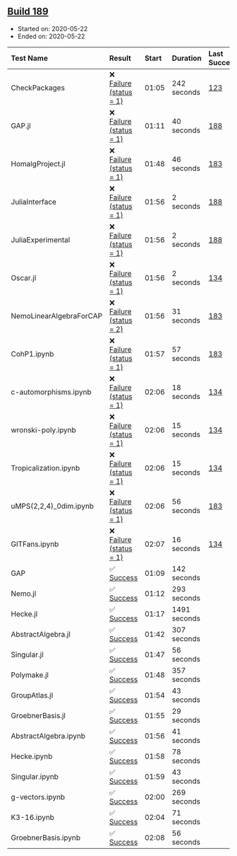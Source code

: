 ## [Build 189](https://oscarci.mathematik.uni-kl.de/job/oscar-stable/189/)

* Started on: 2020-05-22
* Ended on: 2020-05-22

| Test Name    | Result | Start | Duration | Last Success | First Failure |
|:-------------|:-------|:------|:---------|:-------------|:--------------|
| CheckPackages | ❌ [Failure (status = 1)](https://oscarci.mathematik.uni-kl.de/job/oscar-stable/189/artifact/logs/build-189/CheckPackages.log) | 01:05 | 242 seconds | [123](https://oscarci.mathematik.uni-kl.de/job/oscar-stable/123/) | [124](https://oscarci.mathematik.uni-kl.de/job/oscar-stable/124/) |
| GAP.jl | ❌ [Failure (status = 1)](https://oscarci.mathematik.uni-kl.de/job/oscar-stable/189/artifact/logs/build-189/GAP.jl.log) | 01:11 | 40 seconds | [188](https://oscarci.mathematik.uni-kl.de/job/oscar-stable/188/) | [189](https://oscarci.mathematik.uni-kl.de/job/oscar-stable/189/) |
| HomalgProject.jl | ❌ [Failure (status = 1)](https://oscarci.mathematik.uni-kl.de/job/oscar-stable/189/artifact/logs/build-189/HomalgProject.jl.log) | 01:48 | 46 seconds | [183](https://oscarci.mathematik.uni-kl.de/job/oscar-stable/183/) | [184](https://oscarci.mathematik.uni-kl.de/job/oscar-stable/184/) |
| JuliaInterface | ❌ [Failure (status = 1)](https://oscarci.mathematik.uni-kl.de/job/oscar-stable/189/artifact/logs/build-189/JuliaInterface.log) | 01:56 | 2 seconds | [188](https://oscarci.mathematik.uni-kl.de/job/oscar-stable/188/) | [189](https://oscarci.mathematik.uni-kl.de/job/oscar-stable/189/) |
| JuliaExperimental | ❌ [Failure (status = 1)](https://oscarci.mathematik.uni-kl.de/job/oscar-stable/189/artifact/logs/build-189/JuliaExperimental.log) | 01:56 | 2 seconds | [188](https://oscarci.mathematik.uni-kl.de/job/oscar-stable/188/) | [189](https://oscarci.mathematik.uni-kl.de/job/oscar-stable/189/) |
| Oscar.jl | ❌ [Failure (status = 1)](https://oscarci.mathematik.uni-kl.de/job/oscar-stable/189/artifact/logs/build-189/Oscar.jl.log) | 01:56 | 2 seconds | [134](https://oscarci.mathematik.uni-kl.de/job/oscar-stable/134/) | [177](https://oscarci.mathematik.uni-kl.de/job/oscar-stable/177/) |
| NemoLinearAlgebraForCAP | ❌ [Failure (status = 2)](https://oscarci.mathematik.uni-kl.de/job/oscar-stable/189/artifact/logs/build-189/NemoLinearAlgebraForCAP.log) | 01:56 | 31 seconds | [183](https://oscarci.mathematik.uni-kl.de/job/oscar-stable/183/) | [184](https://oscarci.mathematik.uni-kl.de/job/oscar-stable/184/) |
| CohP1.ipynb | ❌ [Failure (status = 1)](https://oscarci.mathematik.uni-kl.de/job/oscar-stable/189/artifact/logs/build-189/CohP1.ipynb.log) | 01:57 | 57 seconds | [183](https://oscarci.mathematik.uni-kl.de/job/oscar-stable/183/) | [184](https://oscarci.mathematik.uni-kl.de/job/oscar-stable/184/) |
| c-automorphisms.ipynb | ❌ [Failure (status = 1)](https://oscarci.mathematik.uni-kl.de/job/oscar-stable/189/artifact/logs/build-189/c-automorphisms.ipynb.log) | 02:06 | 18 seconds | [134](https://oscarci.mathematik.uni-kl.de/job/oscar-stable/134/) | [177](https://oscarci.mathematik.uni-kl.de/job/oscar-stable/177/) |
| wronski-poly.ipynb | ❌ [Failure (status = 1)](https://oscarci.mathematik.uni-kl.de/job/oscar-stable/189/artifact/logs/build-189/wronski-poly.ipynb.log) | 02:06 | 15 seconds | [134](https://oscarci.mathematik.uni-kl.de/job/oscar-stable/134/) | [177](https://oscarci.mathematik.uni-kl.de/job/oscar-stable/177/) |
| Tropicalization.ipynb | ❌ [Failure (status = 1)](https://oscarci.mathematik.uni-kl.de/job/oscar-stable/189/artifact/logs/build-189/Tropicalization.ipynb.log) | 02:06 | 15 seconds | [134](https://oscarci.mathematik.uni-kl.de/job/oscar-stable/134/) | [177](https://oscarci.mathematik.uni-kl.de/job/oscar-stable/177/) |
| uMPS(2,2,4)_0dim.ipynb | ❌ [Failure (status = 1)](https://oscarci.mathematik.uni-kl.de/job/oscar-stable/189/artifact/logs/build-189/uMPS-2-2-4-_0dim.ipynb.log) | 02:06 | 56 seconds | [183](https://oscarci.mathematik.uni-kl.de/job/oscar-stable/183/) | [184](https://oscarci.mathematik.uni-kl.de/job/oscar-stable/184/) |
| GITFans.ipynb | ❌ [Failure (status = 1)](https://oscarci.mathematik.uni-kl.de/job/oscar-stable/189/artifact/logs/build-189/GITFans.ipynb.log) | 02:07 | 16 seconds | [134](https://oscarci.mathematik.uni-kl.de/job/oscar-stable/134/) | [177](https://oscarci.mathematik.uni-kl.de/job/oscar-stable/177/) |
| GAP | ✅ [Success](https://oscarci.mathematik.uni-kl.de/job/oscar-stable/189/artifact/logs/build-189/GAP.log) | 01:09 | 142 seconds |  |  |
| Nemo.jl | ✅ [Success](https://oscarci.mathematik.uni-kl.de/job/oscar-stable/189/artifact/logs/build-189/Nemo.jl.log) | 01:12 | 293 seconds |  |  |
| Hecke.jl | ✅ [Success](https://oscarci.mathematik.uni-kl.de/job/oscar-stable/189/artifact/logs/build-189/Hecke.jl.log) | 01:17 | 1491 seconds |  |  |
| AbstractAlgebra.jl | ✅ [Success](https://oscarci.mathematik.uni-kl.de/job/oscar-stable/189/artifact/logs/build-189/AbstractAlgebra.jl.log) | 01:42 | 307 seconds |  |  |
| Singular.jl | ✅ [Success](https://oscarci.mathematik.uni-kl.de/job/oscar-stable/189/artifact/logs/build-189/Singular.jl.log) | 01:47 | 56 seconds |  |  |
| Polymake.jl | ✅ [Success](https://oscarci.mathematik.uni-kl.de/job/oscar-stable/189/artifact/logs/build-189/Polymake.jl.log) | 01:48 | 357 seconds |  |  |
| GroupAtlas.jl | ✅ [Success](https://oscarci.mathematik.uni-kl.de/job/oscar-stable/189/artifact/logs/build-189/GroupAtlas.jl.log) | 01:54 | 43 seconds |  |  |
| GroebnerBasis.jl | ✅ [Success](https://oscarci.mathematik.uni-kl.de/job/oscar-stable/189/artifact/logs/build-189/GroebnerBasis.jl.log) | 01:55 | 29 seconds |  |  |
| AbstractAlgebra.ipynb | ✅ [Success](https://oscarci.mathematik.uni-kl.de/job/oscar-stable/189/artifact/logs/build-189/AbstractAlgebra.ipynb.log) | 01:56 | 41 seconds |  |  |
| Hecke.ipynb | ✅ [Success](https://oscarci.mathematik.uni-kl.de/job/oscar-stable/189/artifact/logs/build-189/Hecke.ipynb.log) | 01:58 | 78 seconds |  |  |
| Singular.ipynb | ✅ [Success](https://oscarci.mathematik.uni-kl.de/job/oscar-stable/189/artifact/logs/build-189/Singular.ipynb.log) | 01:59 | 43 seconds |  |  |
| g-vectors.ipynb | ✅ [Success](https://oscarci.mathematik.uni-kl.de/job/oscar-stable/189/artifact/logs/build-189/g-vectors.ipynb.log) | 02:00 | 269 seconds |  |  |
| K3-16.ipynb | ✅ [Success](https://oscarci.mathematik.uni-kl.de/job/oscar-stable/189/artifact/logs/build-189/K3-16.ipynb.log) | 02:04 | 71 seconds |  |  |
| GroebnerBasis.ipynb | ✅ [Success](https://oscarci.mathematik.uni-kl.de/job/oscar-stable/189/artifact/logs/build-189/GroebnerBasis.ipynb.log) | 02:08 | 56 seconds |  |  |
